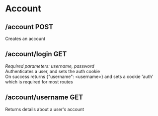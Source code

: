 # Account



## /account POST
Creates an account

## /account/login GET
_Required parameters: username, password_  
Authenticates a user, and sets the auth cookie  
On success returns {"username": \<username>} and sets a cookie 'auth' which is required for most routes

## /account/username GET
Returns details about a user's account